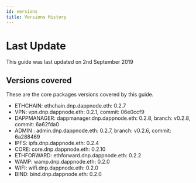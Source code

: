 ```yaml
---
id: versions
title: Versions History
---
```


# Last Update 

This guide was last updated on 2nd September 2019 

## Versions covered

These are the core packages versions covered by this guide. 


* ETHCHAIN: ethchain.dnp.dappnode.eth: 0.2.7
* VPN: vpn.dnp.dappnode.eth: 0.2.1, commit: 06e0ccf9
* DAPPMANAGER: dappmanager.dnp.dappnode.eth: 0.2.8, branch: v0.2.8, commit: 6a62fda0
* ADMIN : admin.dnp.dappnode.eth: 0.2.7, branch: v0.2.6, commit: 6a288469
* IPFS: ipfs.dnp.dappnode.eth: 0.2.4
* CORE: core.dnp.dappnode.eth: 0.2.10
* ETHFORWARD: ethforward.dnp.dappnode.eth: 0.2.2
* WAMP: wamp.dnp.dappnode.eth: 0.2.0
* WIFI: wifi.dnp.dappnode.eth: 0.2.0
* BIND: bind.dnp.dappnode.eth: 0.2.0


